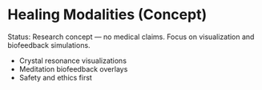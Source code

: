 # Healing Modalities (Concept)

Status: Research concept — no medical claims. Focus on visualization and biofeedback simulations.

- Crystal resonance visualizations
- Meditation biofeedback overlays
- Safety and ethics first

